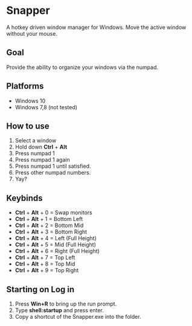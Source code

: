 # Snapper
A hotkey driven window manager for Windows. Move the active window without your mouse.

## Goal
Provide the ability to organize your windows via the numpad.

## Platforms
- Windows 10
- Windows 7,8 (not tested)

## How to use
1. Select a window
2. Hold down **Ctrl** + **Alt**
3. Press numpad 1
4. Press numpad 1 again
5. Press numpad 1 until satisfied.
6. Press other numpad numbers.
7. Yay?

## Keybinds
- **Ctrl** + **Alt** + 0 = Swap monitors
- **Ctrl** + **Alt** + 1 = Bottom Left
- **Ctrl** + **Alt** + 2 = Bottom Mid
- **Ctrl** + **Alt** + 3 = Bottom Right
- **Ctrl** + **Alt** + 4 = Left (Full Height)
- **Ctrl** + **Alt** + 5 = Mid (Full Height)
- **Ctrl** + **Alt** + 6 = Right (Full Height)
- **Ctrl** + **Alt** + 7 = Top Left
- **Ctrl** + **Alt** + 8 = Top Mid
- **Ctrl** + **Alt** + 9 = Top Right

## Starting on Log in
1. Press **Win+R** to bring up the run prompt.
2. Type **shell:startup** and press enter.
3. Copy a shortcut of the Snapper.exe into the folder.
